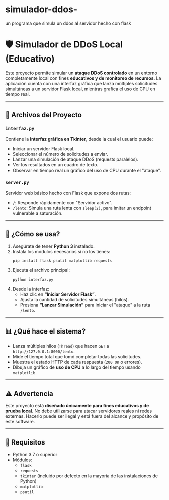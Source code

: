 # simulador-ddos-
un programa que simula un ddos al servidor hecho con flask 
# 🛡️ Simulador de DDoS Local (Educativo)

Este proyecto permite simular un **ataque DDoS controlado** en un entorno completamente local con fines **educativos y de monitoreo de recursos**. La aplicación cuenta con una interfaz gráfica que lanza múltiples solicitudes simultáneas a un servidor Flask local, mientras grafica el uso de CPU en tiempo real.

---

## 📁 Archivos del Proyecto

### `interfaz.py`

Contiene la **interfaz gráfica en Tkinter**, desde la cual el usuario puede:

- Iniciar un servidor Flask local.
- Seleccionar el número de solicitudes a enviar.
- Lanzar una simulación de ataque DDoS (requests paralelos).
- Ver los resultados en un cuadro de texto.
- Observar en tiempo real un gráfico del uso de CPU durante el "ataque".

### `server.py`

Servidor web básico hecho con Flask que expone dos rutas:

- `/`: Responde rápidamente con "Servidor activo".
- `/lento`: Simula una ruta lenta con `sleep(2)`, para imitar un endpoint vulnerable a saturación.

---

## 🚀 ¿Cómo se usa?

1. Asegúrate de tener **Python 3** instalado.
2. Instala los módulos necesarios si no los tienes:
   ```
   pip install flask psutil matplotlib requests
   ```
3. Ejecuta el archivo principal:
   ```
   python interfaz.py
   ```
4. Desde la interfaz:
   - Haz clic en **“Iniciar Servidor Flask”**.
   - Ajusta la cantidad de solicitudes simultáneas (hilos).
   - Presiona **“Lanzar Simulación”** para iniciar el "ataque" a la ruta `/lento`.

---

## 📊 ¿Qué hace el sistema?

- Lanza múltiples hilos (`Thread`) que hacen `GET` a `http://127.0.0.1:8000/lento`.
- Mide el tiempo total que tomó completar todas las solicitudes.
- Muestra el estado HTTP de cada respuesta (`200 OK` o errores).
- Dibuja un gráfico de **uso de CPU** a lo largo del tiempo usando `matplotlib`.

---

## ⚠️ Advertencia

Este proyecto está **diseñado únicamente para fines educativos y de prueba local**. No debe utilizarse para atacar servidores reales ni redes externas. Hacerlo puede ser ilegal y está fuera del alcance y propósito de este software.

---

## 📌 Requisitos

- Python 3.7 o superior
- Módulos:
  - `flask`
  - `requests`
  - `tkinter` (incluido por defecto en la mayoría de las instalaciones de Python)
  - `matplotlib`
  - `psutil`
